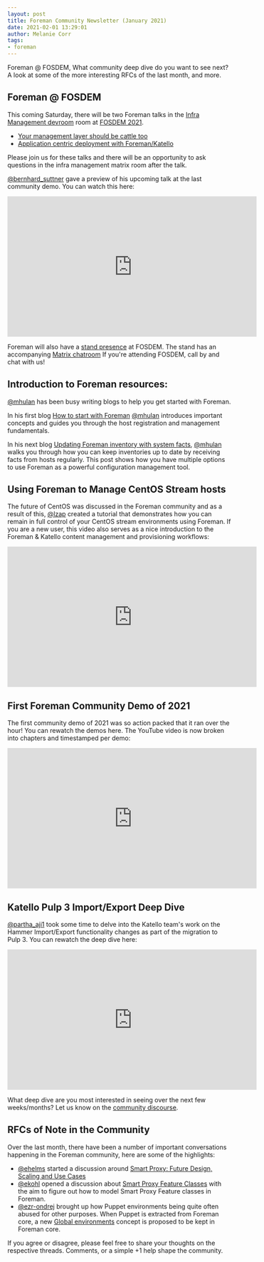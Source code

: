 ```yaml
---
layout: post
title: Foreman Community Newsletter (January 2021)
date: 2021-02-01 13:29:01
author: Melanie Corr
tags:
- foreman
---
```


Foreman @ FOSDEM, What community deep dive do you want to see next? A look at some of the more interesting RFCs of the last month, and more.  

<!--more-->

## Foreman @ FOSDEM

This coming Saturday, there will be two Foreman talks in the [Infra Management devroom](https://fosdem.org/2021/schedule/track/infra_management/) room at [FOSDEM 2021](https://fosdem.org).

* [Your management layer should be cattle too](https://fosdem.org/2021/schedule/event/yourmanagementlayershouldbecattletoo/)
* [Application centric deployment with Foreman/Katello](https://fosdem.org/2021/schedule/event/applicationcentricdeploymentwithforemankatello/)

Please join us for these talks and there will be an opportunity to ask questions in the infra management matrix room after the talk.

[@bernhard_suttner](https://community.theforeman.org/u/bernhard_suttner) gave a preview of his upcoming talk at the last community demo. You can watch this here:

<iframe width="560" height="315" src="https://www.youtube.com/embed/RS5bVWVyUKA?start=394" frameborder="0" allow="accelerometer; autoplay; clipboard-write; encrypted-media; gyroscope; picture-in-picture" allowfullscreen></iframe>

Foreman will also have a [stand presence](stands.fosdem.org) at FOSDEM. The stand has an accompanying [Matrix chatroom](https://matrix.to/#/#foreman-stand:fosdem.org?via=fosdem.org&via=matrix.org) If you're attending FOSDEM, call by and chat with us!

## Introduction to Foreman resources:

[@mhulan](https://community.theforeman.org/u/Marek_Hulan) has been busy writing blogs to help you get started with Foreman.

In his first blog [How to start with Foreman](https://theforeman.org/2020/12/how-to-start-with-foreman.html) [@mhulan](https://community.theforeman.org/u/Marek_Hulan) introduces important concepts and guides you through the host registration and management fundamentals.

In his next blog [Updating Foreman inventory with system facts](https://theforeman.org/2021/01/updating-foreman-inventory-with-system-facts.html), [@mhulan](https://community.theforeman.org/u/Marek_Hulan) walks you through how you can keep inventories up to date by receiving facts from hosts regularly. This post shows how you have multiple options to use Foreman as a powerful configuration management tool.

## Using Foreman to Manage CentOS Stream hosts

The future of CentOS was discussed in the Foreman community and as a result of this, [@lzap](https://community.theforeman.org/u/lzap/) created a tutorial that demonstrates how you can remain in full control of your CentOS stream environments using Foreman. If you are a new user, this video also serves as a nice introduction to the Foreman & Katello content management and provisioning workflows:

<iframe width="560" height="315" src="https://www.youtube.com/embed/XsCi9Jy2lGs" frameborder="0" allow="accelerometer; autoplay; clipboard-write; encrypted-media; gyroscope; picture-in-picture" allowfullscreen></iframe>

## First Foreman Community Demo of 2021

The first community demo of 2021 was so action packed that it ran over the hour! You can rewatch the demos here. The YouTube video is now broken into chapters and timestamped per demo:

<iframe width="560" height="315" src="https://www.youtube.com/embed/RS5bVWVyUKA" frameborder="0" allow="accelerometer; autoplay; clipboard-write; encrypted-media; gyroscope; picture-in-picture" allowfullscreen></iframe>

## Katello Pulp 3 Import/Export Deep Dive

[@partha_aji1](https://community.theforeman.org/u/partha_aji1) took some time to delve into the Katello team's work on the Hammer Import/Export functionality changes as part of the migration to Pulp 3. You can rewatch the deep dive here:

<iframe width="560" height="315" src="https://www.youtube.com/embed/LjU9O8JmTV4" frameborder="0" allow="accelerometer; autoplay; clipboard-write; encrypted-media; gyroscope; picture-in-picture" allowfullscreen></iframe>

What deep dive are you most interested in seeing over the next few weeks/months? Let us know on the [community discourse](https://community.theforeman.org/).

## RFCs of Note in the Community

Over the last month, there have been a number of important conversations happening in the Foreman community, here are some of the highlights:

* [@ehelms](https://community.theforeman.org/u/ehelms) started a discussion around [Smart Proxy: Future Design, Scaling and Use Cases](https://community.theforeman.org/t/smart-proxy-future-design-scaling-and-use-cases/21992)
* [@ekohl](https://community.theforeman.org/u/ekohl) opened a discussion about [Smart Proxy Feature Classes](https://community.theforeman.org/t/smart-proxy-feature-classes/21719) with the aim to figure out how to model Smart Proxy Feature classes in Foreman.
* [@ezr-ondrej](https://community.theforeman.org/u/ezr-ondrej) brought up how Puppet environments being quite often abused for other purposes. When Puppet is extracted from Foreman core, a new [Global environments](https://community.theforeman.org/t/global-environments/22057) concept is proposed to be kept in Foreman core.

If you agree or disagree, please feel free to share your thoughts on the respective threads. Comments, or a simple +1 help shape the community.
